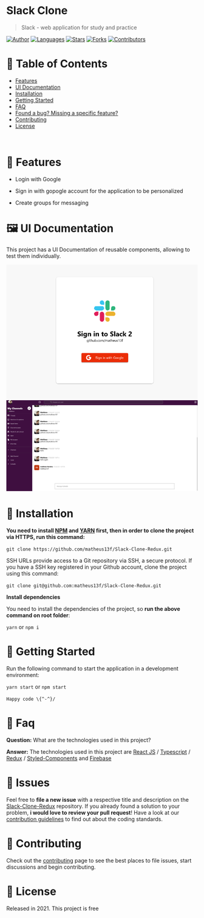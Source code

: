 ﻿# Slack Clone

> Slack - web application for study and practice  

 [![Author](https://img.shields.io/badge/author-matheus13f-ff9000?style=flat-square)](https://github.com/matheus13f)
[![Languages](https://img.shields.io/github/languages/count/matheus13f/Slack-Clone-Redux?color=%23ff9000&style=flat-square)](#)
[![Stars](https://img.shields.io/github/stars/matheus13f/Slack-Clone-Redux?color=ff9000&style=flat-square)](https://github.com/matheus13f/Slack-Clone-Redux/stargazers)
[![Forks](https://img.shields.io/github/forks/matheus13f/Slack-Clone-Redux?color=%23ff9000&style=flat-square)](https://github.com/matheus13f/Slack-Clone-Redux/network/members)
[![Contributors](https://img.shields.io/github/contributors/matheus13f/Slack-Clone-Redux?color=ff9000&style=flat-square)](https://github.com/matheus13f/Slack-Clone-Redux/graphs/contributors)

# :pushpin: Table of Contents

* [Features](#rocket-features)
* [UI Documentation](#framed_picture-ui-documentation)
* [Installation](#construction_worker-installation)
* [Getting Started](#runner-getting-started)
* [FAQ](#postbox-faq)
* [Found a bug? Missing a specific feature?](#bug-issues)
* [Contributing](#tada-contributing)
* [License](#closed_book-license)

<br />

# :rocket: Features

* Login with Google
* Sign in with gopogle account for the application to be personalized 

* Create groups for messaging 


# :framed_picture: UI Documentation
This project has a UI Documentation of reusable components, allowing to test them individually.

<p align="center">
   <img src="src/utils/login.png" />
   <img src="src/utils/home.png" />
</p>

# :construction_worker: Installation

**You need to install [NPM](https://www.npmjs.com/) and [YARN](https://yarnpkg.com/) first, then in order to clone the project via HTTPS, run this command:**

```git clone https://github.com/matheus13f/Slack-Clone-Redux.git```

SSH URLs provide access to a Git repository via SSH, a secure protocol. If you have a SSH key registered in your Github account, clone the project using this command:

```git clone git@github.com:matheus13f/Slack-Clone-Redux.git```

**Install dependencies**

You need to install the dependencies of the project, so **run the above command on root folder**:

```yarn```
or
```npm i```

# :runner: Getting Started

Run the following command to start the application in a development environment:

```yarn start```
or
```npm start```

```Happy code \{^-^}/```

# :postbox: Faq

**Question:** What are the technologies used in this project?

**Answer:** The technologies used in this project are [React JS](https://pt-br.reactjs.org/) /  [Typescript](https://www.typescriptlang.org/) / [Redux](https://redux.js.org/) / [Styled-Components](https://styled-components.com/) and [Firebase](https://firebase.google.com/?hl=pt)
# :bug: Issues

Feel free to **file a new issue** with a respective title and description on the [Slack-Clone-Redux](https://github.com/matheus13f/Slack-Clone-Redux/issues) repository. If you already found a solution to your problem, **i would love to review your pull request**! Have a look at our [contribution guidelines](https://github.com/matheus13f/Slack-Clone-Redux/blob/master/CONTRIBUTING.md) to find out about the coding standards.

# :tada: Contributing

Check out the [contributing](https://github.com/matheus13f/Slack-Clone-Redux/blob/master/CONTRIBUTING.md) page to see the best places to file issues, start discussions and begin contributing.

# :closed_book: License

Released in 2021.
This project is free